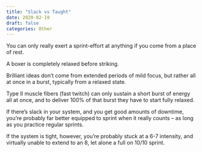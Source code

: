 ```yaml
---
title: "Slack vs Taught"
date: 2020-02-19
draft: false
categories: Other
---
```


You can only really exert a sprint-effort at anything if you come from a place of rest.

A boxer is completely relaxed before striking.

Brilliant ideas don’t come from extended periods of mild focus, but rather all at once in a burst, typically from a relaxed state.

Type II muscle fibers (fast twitch) can only sustain a short burst of energy all at once, and to deliver 100% of that burst they have to start fully relaxed.

If there’s slack in your system, and you get good amounts of downtime, you’re probably far better equipped to sprint when it really counts – as long as you practice regular sprints.

If the system is tight, however, you’re probably stuck at a 6-7 intensity, and virtually unable to extend to an 8, let alone a full on 10/10 sprint.

